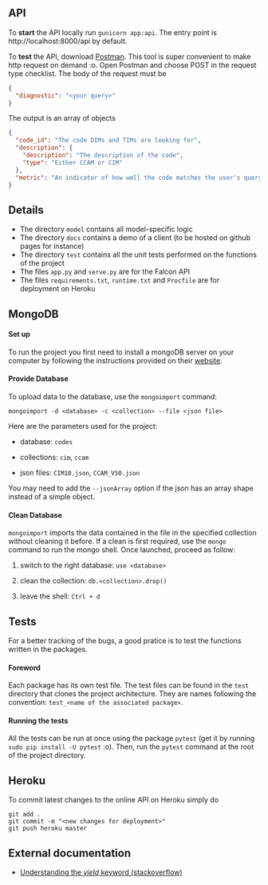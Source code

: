 ## API

To **start** the API locally run `gunicorn app:api`. The entry point is http://localhost:8000/api by default.

To **test** the API, download [Postman](https://www.getpostman.com/). This tool is super convenient to make http request on demand :o. Open Postman and choose POST in the request type checklist. The body of the request must be

```json
{
  "diagnostic": "<your query>"
}
```

The output is an array of objects

```json
{
  "code_id": "The code DIMs and TIMs are looking for",
  "description": {
    "description": "The description of the code",
    "type": "Either CCAM or CIM"
  },
  "metric": "An indicator of how well the code matches the user's query. The higher the better"
}
```

## Details

- The directory `model` contains all model-specific logic
- The directory `docs` contains a demo of a client (to be hosted on github pages for instance)
- The directory `test` contains all the unit tests performed on the functions of the project
- The files `app.py` and `serve.py` are for the Falcon API
- The files `requirements.txt`, `runtime.txt` and `Procfile` are for deployment on Heroku


## MongoDB

#### Set up

To run the project you first need to install a mongoDB server on your computer by following the instructions provided on their [website](https://docs.mongodb.com/).

#### Provide Database

To upload data to the database, use the `mongoimport` command:

`mongoimport -d <database> -c <collection> --file <json file>`

Here are the parameters used for the project:

- database: `codes`

- collections: `cim`, `ccam`

- json files: `CIM10.json`, `CCAM_V50.json`

You may need to add the `--jsonArray` option if the json has an array shape instead of a simple object.

#### Clean Database

`mongoimport` imports the data contained in the file in the specified collection without cleaning it before. If a clean is first required, use the `mongo` command to run the mongo shell. Once launched, proceed as follow:

1. switch to the right database: `use <database>`

2. clean the collection: `db.<collection>.drop()`

3. leave the shell: `Ctrl + d`

## Tests

For a better tracking of the bugs, a good pratice is to test the functions written in the packages.


#### Foreword

Each package has its own test file. The test files can be found in the `test` directory that clones the project architecture. They are names following the convention: `test_<name of the associated package>`.


#### Running the tests

All the tests can be run at once using the package `pytest` (get it by running `sudo pip install -U pytest` :o). Then, run the `pytest` command at the root of the project directory.


## Heroku

To commit latest changes to the online API on Heroku simply do

```
git add .
git commit -m "<new changes for deployment>"
git push heroku master
```

## External documentation

- [Understanding the *yield* keyword (stackoverflow)](https://stackoverflow.com/questions/231767/what-does-the-yield-keyword-do?page=1&tab=votes#tab-top)
